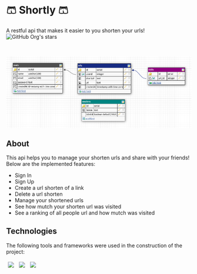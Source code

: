 # :shorts: Shortly :shorts:  

A restful api that makes it easier to you shorten your urls! 
![GitHub Org's stars](https://img.shields.io/github/stars/camilafernanda?style=social)

<br />

<p align="center">
   <a href="https://github.com/vinicbarros/shortly-back">
      <img src="./assets/images/databaseImage.png" align="center" />
  </a>
</p>

## About

This api helps you to manage your shorten urls and share with your friends! Below are the implemented features:

- Sign In
- Sign Up
- Create a url shorten of a link
- Delete a url shorten
- Manage your shortened urls
- See how mutch your shorten url was visited
- See a ranking of all people url and how mutch was visited

## Technologies
The following tools and frameworks were used in the construction of the project:<br>
<p>
   <img style='margin: 5px;' src='https://img.shields.io/badge/Node.js-43853D?style=for-the-badge&logo=node.js&logoColor=white'>
   <img style='margin: 5px;' src='https://img.shields.io/badge/Express.js-404D59?style=for-the-badge'>
   <img style='margin: 5px;' src='https://img.shields.io/badge/PostgreSQL-316192?style=for-the-badge&logo=postgresql&logoColor=white'>
</p>
